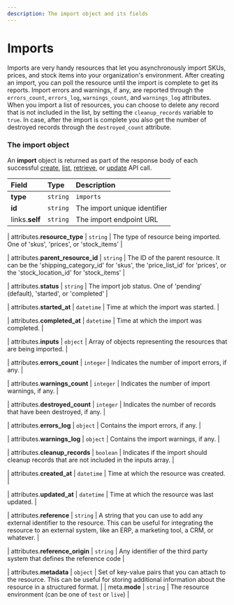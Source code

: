 ```yaml
---
description: The import object and its fields
---
```


# Imports

Imports are very handy resources that let you asynchronously import SKUs, prices, and stock items into your organization's environment.
After creating an import, you can poll the resource until the import is complete to get its reports.
Import errors and warnings, if any, are reported through the `errors_count`, `errors_log`, `warnings_count`, and `warnings_log` attributes.
When you import a list of resources, you can choose to delete any record that is not included in the list, by setting the `cleanup_records` variable to `true`.
In case, after the import is complete you also get the number of destroyed records through the `destroyed_count` attribute.


### The import object

An **import** object is returned as part of the response body of each successful
[create](https://docs.commercelayer.io/api/resources/imports/create_import),
[list](https://docs.commercelayer.io/api/resources/imports/list_imports),
[retrieve](https://docs.commercelayer.io/api/resources/imports/retrieve_import),
or [update](https://docs.commercelayer.io/api/resources/imports/update_import) API call.

| Field | Type | Description |
| :--- | :--- | :--- |
| **type** | `string` | `imports` |
| **id** | `string` | The import unique identifier |
| links.**self** | `string` | The import endpoint URL |

| attributes.**resource_type** | `string` | The type of resource being imported. One of 'skus', 'prices', or 'stock_items' |

| attributes.**parent_resource_id** | `string` | The ID of the parent resource. It can be the 'shipping_category_id' for 'skus', the 'price_list_id' for 'prices', or the 'stock_location_id' for 'stock_items' |

| attributes.**status** | `string` | The import job status. One of 'pending' (default), 'started', or 'completed' |

| attributes.**started_at** | `datetime` | Time at which the import was started. |

| attributes.**completed_at** | `datetime` | Time at which the import was completed. |

| attributes.**inputs** | `object` | Array of objects representing the resources that are being imported. |

| attributes.**errors_count** | `integer` | Indicates the number of import errors, if any. |

| attributes.**warnings_count** | `integer` | Indicates the number of import warnings, if any. |

| attributes.**destroyed_count** | `integer` | Indicates the number of records that have been destroyed, if any. |

| attributes.**errors_log** | `object` | Contains the import errors, if any. |

| attributes.**warnings_log** | `object` | Contains the import warnings, if any. |

| attributes.**cleanup_records** | `boolean` | Indicates if the import should cleanup records that are not included in the inputs array. |

| attributes.**created_at** | `datetime` | Time at which the resource was created. |

| attributes.**updated_at** | `datetime` | Time at which the resource was last updated. |

| attributes.**reference** | `string` | A string that you can use to add any external identifier to the resource. This can be useful for integrating the resource to an external system, like an ERP, a marketing tool, a CRM, or whatever. |

| attributes.**reference_origin** | `string` | Any identifier of the third party system that defines the reference code |

| attributes.**metadata** | `object` | Set of key-value pairs that you can attach to the resource. This can be useful for storing additional information about the resource in a structured format. |
| meta.**mode** | `string` | The resource environment \(can be one of `test` or `live`\) |

